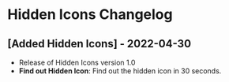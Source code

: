# Hidden Icons Changelog

## [Added Hidden Icons] - 2022-04-30
- Release of Hidden Icons version 1.0
- **Find out Hidden Icon**: Find out the hidden icon in 30 seconds.

